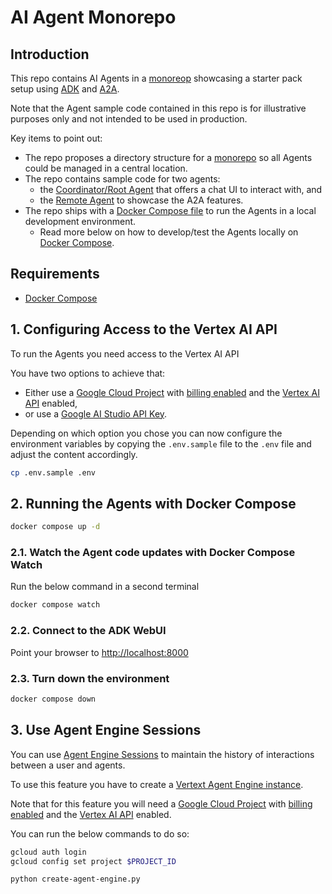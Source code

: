 # AI Agent Monorepo

## Introduction
This repo contains AI Agents in a [monoreop](https://en.wikipedia.org/wiki/Monorepo) showcasing a starter pack setup using [ADK](https://google.github.io/adk-docs/) and [A2A](https://a2a-protocol.org/latest/).

Note that the Agent sample code contained in this repo is for illustrative purposes only and not intended to be used in production.

Key items to point out:
* The repo proposes a directory structure for a [monorepo]([https](https://en.wikipedia.org/wiki/Monorepo)) so all Agents could be managed in a central location.
* The repo contains sample code for two agents:
  - the [Coordinator/Root Agent](./agent-host) that offers a chat UI to interact with, and
  - the [Remote Agent](./agent-prime) to showcase the A2A features.
* The repo ships with a [Docker Compose file](./docker-compose.yaml) to run the Agents in a local development environment.
  - Read more below on how to develop/test the Agents locally on [Docker Compose](https://docs.docker.com/compose/).
 
## Requirements

* [Docker Compose](https://docs.docker.com/compose/)

## 1. Configuring Access to the Vertex AI API

To run the Agents you need access to the Vertex AI API

You have two options to achieve that:
* Either use a [Google Cloud Project](https://console.cloud.google.com/projectselector2/home/dashboard) with [billing enabled](https://cloud.google.com/billing/docs/how-to/verify-billing-enabled#confirm_billing_is_enabled_on_a_project) and the [Vertex AI API](https://console.cloud.google.com/flows/enableapi?apiid=aiplatform.googleapis.com,storage.googleapis.com) enabled,
* or use a [Google AI Studio API Key](https://aistudio.google.com/welcome).

Depending on which option you chose you can now configure the environment variables by copying the `.env.sample` file to the `.env`  file and adjust the content accordingly.

```bash
cp .env.sample .env
```

## 2. Running the Agents with Docker Compose

```bash
docker compose up -d
```

### 2.1. Watch the Agent code updates with Docker Compose Watch

Run the below command in a second terminal
```bash
docker compose watch
```

### 2.2. Connect to the ADK WebUI

Point your browser to [http://localhost:8000](http://localhost:8000)

### 2.3. Turn down the environment

```bash
docker compose down
```

## 3. Use Agent Engine Sessions

You can use [Agent Engine Sessions](https://cloud.google.com/vertex-ai/generative-ai/docs/agent-engine/sessions/overview) to maintain the history of interactions between a user and agents.

To use this feature you have to create a [Vertext Agent Engine instance](https://cloud.google.com/vertex-ai/generative-ai/docs/agent-engine/sessions/manage-sessions-adk#create-agent-engine).

Note that for this feature you will need a [Google Cloud Project](https://console.cloud.google.com/projectselector2/home/dashboard) with [billing enabled](https://cloud.google.com/billing/docs/how-to/verify-billing-enabled#confirm_billing_is_enabled_on_a_project) and the [Vertex AI API](https://console.cloud.google.com/flows/enableapi?apiid=aiplatform.googleapis.com,storage.googleapis.com) enabled. 

You can run the below commands to do so:

```bash
gcloud auth login
gcloud config set project $PROJECT_ID

python create-agent-engine.py
```

